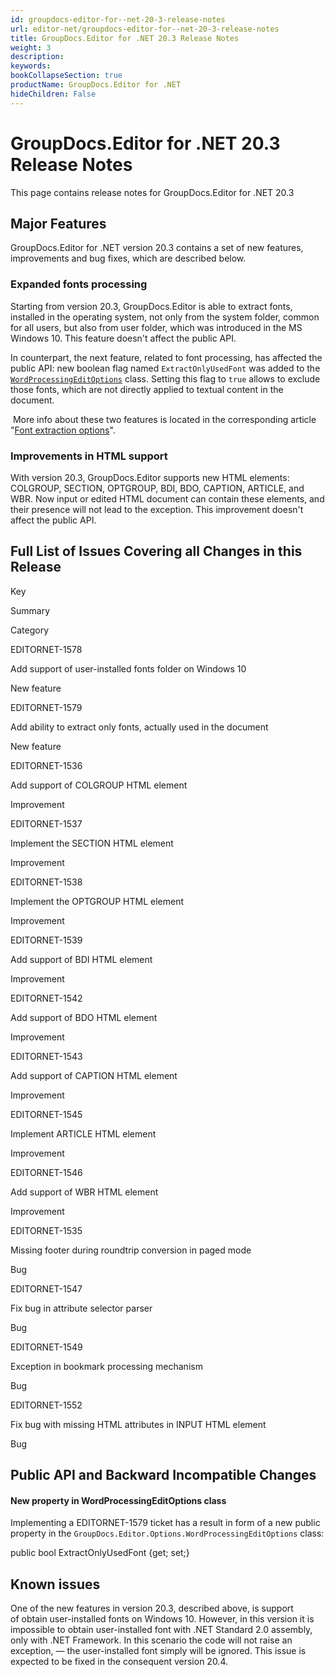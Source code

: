 ```yaml
---
id: groupdocs-editor-for--net-20-3-release-notes
url: editor-net/groupdocs-editor-for--net-20-3-release-notes
title: GroupDocs.Editor for .NET 20.3 Release Notes
weight: 3
description: 
keywords: 
bookCollapseSection: true
productName: GroupDocs.Editor for .NET
hideChildren: False
---
```


# GroupDocs.Editor for .NET 20.3 Release Notes


This page contains release notes for GroupDocs.Editor for .NET 20.3

## Major Features

GroupDocs.Editor for .NET version 20.3 contains a set of new features, improvements and bug fixes, which are described below.

### Expanded fonts processing

Starting from version 20.3, GroupDocs.Editor is able to extract fonts, installed in the operating system, not only from the system folder, common for all users, but also from user folder, which was introduced in the MS Windows 10. This feature doesn't affect the public API.

In counterpart, the next feature, related to font processing, has affected the public API: new boolean flag named `ExtractOnlyUsedFont` was added to the [`WordProcessingEditOptions`](https://apireference.groupdocs.com/net/editor/groupdocs.editor.options/wordprocessingeditoptions) class. Setting this flag to `true` allows to exclude those fonts, which are not directly applied to textual content in the document.

 More info about these two features is located in the corresponding article "[Font extraction options](https://docs.groupdocs.com/display/editornet/Font+extraction+options)".

### Improvements in HTML support

With version 20.3, GroupDocs.Editor supports new HTML elements: COLGROUP, SECTION, OPTGROUP, BDI, BDO, CAPTION, ARTICLE, and WBR. Now input or edited HTML document can contain these elements, and their presence will not lead to the exception. This improvement doesn't affect the public API.

## Full List of Issues Covering all Changes in this Release

Key

Summary

Category

EDITORNET-1578

Add support of user-installed fonts folder on Windows 10

New feature

EDITORNET-1579

Add ability to extract only fonts, actually used in the document

New feature

EDITORNET-1536

Add support of COLGROUP HTML element

Improvement

EDITORNET-1537

Implement the SECTION HTML element

Improvement

EDITORNET-1538

Implement the OPTGROUP HTML element

Improvement

EDITORNET-1539

Add support of BDI HTML element

Improvement

EDITORNET-1542

Add support of BDO HTML element

Improvement

EDITORNET-1543

Add support of CAPTION HTML element

Improvement

EDITORNET-1545

Implement ARTICLE HTML element

Improvement

EDITORNET-1546

Add support of WBR HTML element

Improvement

EDITORNET-1535

Missing footer during roundtrip conversion in paged mode

Bug

EDITORNET-1547

Fix bug in attribute selector parser

Bug

EDITORNET-1549

Exception in bookmark processing mechanism

Bug

EDITORNET-1552

Fix bug with missing HTML attributes in INPUT HTML element

Bug

## Public API and Backward Incompatible Changes

#### New property in WordProcessingEditOptions class

Implementing a EDITORNET-1579 ticket has a result in form of a new public property in the `GroupDocs.Editor.Options.WordProcessingEditOptions` class:

public bool ExtractOnlyUsedFont {get; set;}

## Known issues

One of the new features in version 20.3, described above, is support of obtain user-installed fonts on Windows 10. However, in this version it is impossible to obtain user-installed font with .NET Standard 2.0 assembly, only with .NET Framework. In this scenario the code will not raise an exception, — the user-installed font simply will be ignored. This issue is expected to be fixed in the consequent version 20.4.

